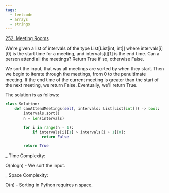 ```yaml
---
tags:
  - leetcode
  - arrays
  - strings
---
```


<a href="https://leetcode.com/problems/meeting-rooms/">252. Meeting Rooms</a>

We're given a list of intervals of the type List[List[int, int]] where intervals[i][0]
is the start time for a meeting, and intervals[i][1] is the end time. Can a person
attend all the meetings? Return True if so, otherwise False.

We sort the input, that way all meetings are sorted by when they start. Then we
begin to iterate through the meetings, from 0 to the penultimate meeting. If the
end time of the current meeting is greater than the start of the next meeting,
we return False. Eventually, we'll return True.

The solution is as follows:

```python
class Solution:
    def canAttendMeetings(self, intervals: List[List[int]]) -> bool:
        intervals.sort()
        n = len(intervals)

        for i in range(n - 1):
            if intervals[i][1] > intervals[i + 1][0]:
                return False

        return True
```

\_ Time Complexity:

O(nlogn) - We sort the input.

\_ Space Complexity:

O(n) - Sorting in Python requires n space.
